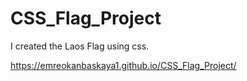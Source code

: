# CSS_Flag_Project
 I created the Laos Flag using css.


https://emreokanbaskaya1.github.io/CSS_Flag_Project/
